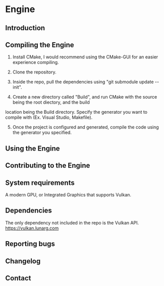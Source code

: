 # Engine

## Introduction

## Compiling the Engine

1. Install CMake, I would recommend using the CMake-GUI for an easier experience compiling.

2. Clone the repository.

3. Inside the repo, pull the dependencies using "git submodule update --init".

4. Create a new directory called "Build", and run CMake with the source being the root diectory, and the build

location being the Build directory. Specify the generator you want to compile with (Ex. Visual Studio, Makefile).

5. Once the project is configured and generated, compile the code using the generator you specified.

## Using the Engine

## Contributing to the Engine

## System requirements

A modern GPU, or Integrated Graphics that supports Vulkan.

## Dependencies

The only dependency not included in the repo is the Vulkan API.
https://vulkan.lunarg.com

## Reporting bugs

## Changelog

## Contact


